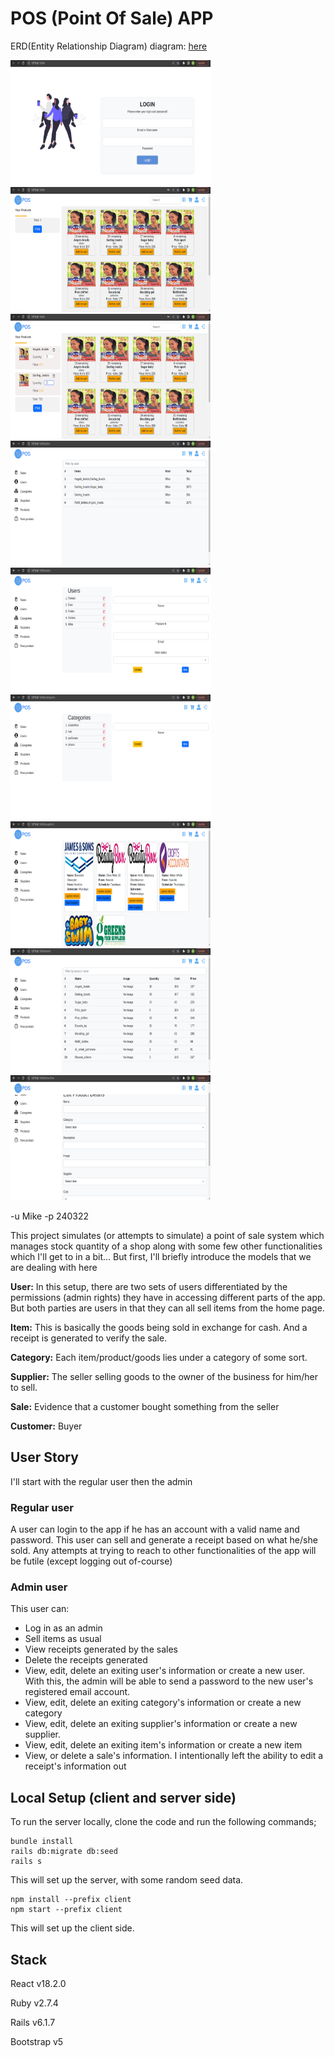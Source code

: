 # POS (Point Of Sale) APP
<!-- Deployed link: <a href='https://pos-project-rails.herokuapp.com/'>here</a> -->

ERD(Entity Relationship Diagram) diagram: <a href='https://drawsql.app/teams/admissions/diagrams/point-of-sale'>here</a>

<img src='public/assets/screenshot1.png' width='320px' height='200' alt='first screenshot'/>
<img src='public/assets/screenshot2.png' width='320px' height='200' alt='second screenshot'/>
<img src='public/assets/screenshot3.png' width='320px' height='200' alt='third screenshot'/>
<img src='public/assets/screenshot4.png' width='320px' height='200' alt='fourth screenshot'/>
<img src='public/assets/screenshot5.png' width='320px' height='200' alt='fifth screenshot'/>
<img src='public/assets/screenshot6.png' width='320px' height='200' alt='sixth screenshot'/>
<img src='public/assets/screenshot7.png' width='320px' height='200' alt='seventh screenshot'/>
<img src='public/assets/screenshot8.png' width='320px' height='200' alt='eighth screenshot'/>
<img src='public/assets/screenshot9.png' width='320px' height='200' alt='nineth screenshot'/>

-u Mike -p 240322

This project simulates (or attempts to simulate) a point of sale system which manages stock quantity of a shop along with some few other functionalities which I'll get to in a bit... But first, I'll briefly introduce the models that we are dealing with here

<strong>User:</strong> In this setup, there are two sets of users differentiated by the permissions (admin rights) they have in accessing different parts of the app. But both parties are users in that they can all sell items from the home page.

<strong>Item:</strong> This is basically the goods being sold in exchange for cash. And a receipt is generated to verify the sale.

<strong>Category:</strong> Each item/product/goods lies under a category of some sort.

<strong>Supplier:</strong> The seller selling goods to the owner of the business for him/her to sell.

<strong>Sale:</strong> Evidence that a customer bought something from the seller

<strong>Customer:</strong> Buyer

## User Story
I'll start with the regular user then the admin

### Regular user
A user can login to the app if he has an account with a valid name and password.
This user can sell and generate a receipt based on what he/she sold.
Any attempts at trying to reach to other functionalities of the app will be futile (except logging out of-course)

### Admin user
This user can:
* Log in as an admin
* Sell items as usual
* View receipts generated by the sales
* Delete the receipts generated
* View, edit, delete an exiting user's information or create a new user. With this, the admin will be able to send a password to the new user's registered email account.
* View, edit, delete an exiting category's information or create a new category
* View, edit, delete an exiting supplier's information or create a new supplier.
* View, edit, delete an exiting item's information or create a new item
* View, or delete a sale's information. I intentionally left the ability to edit a receipt's information out
### 

## Local Setup (client and server side)
To run the server locally, clone the code and run the following commands;
```
bundle install
rails db:migrate db:seed
rails s
```
This will set up the server, with some random seed data.

```
npm install --prefix client
npm start --prefix client
```
This will set up the client side.

## Stack
React v18.2.0

Ruby v2.7.4

Rails v6.1.7

Bootstrap v5

